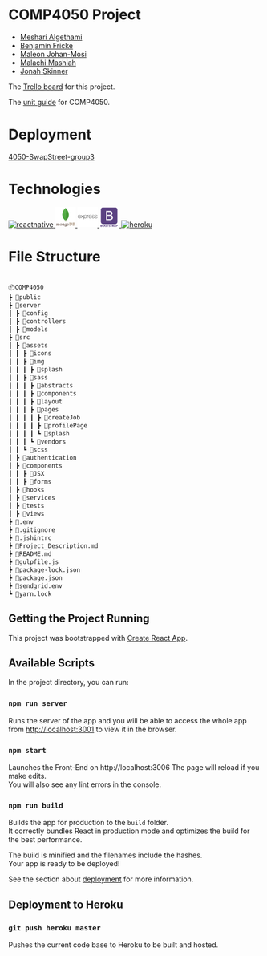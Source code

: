 
  
# COMP4050 Project
- [Meshari Algethami](https://www.linkedin.com/in/meshari-algethami-6076671b3/)
- [Benjamin Fricke](https://www.linkedin.com/in/ben-fricke/)
- [Maleon Johan-Mosi](https://www.linkedin.com/in/leon-jm/)
- [Malachi Mashiah](https://www.linkedin.com/in/malachi-mashiah/)
- [Jonah Skinner](https://www.linkedin.com/in/jonah-skinner/)

The [Trello board](https://trello.com/b/40TmiuF2/4050-project) for this project.

The [unit guide](https://unitguides.mq.edu.au/unit_offerings/129584/unit_guide) for COMP4050.

# Deployment
[4050-SwapStreet-group3](https://infinite-refuge-32502.herokuapp.com/)

# Technologies

<p align="left"> 
    <p>   <a href="https://reactnative.dev/" target="_blank"> <img src="https://reactnative.dev/img/header_logo.svg" alt="reactnative" width="40" height="40" /> </a>
      <a href="https://www.mongodb.com/" target="_blank"> <img src="https://raw.githubusercontent.com/devicons/devicon/master/icons/mongodb/mongodb-original-wordmark.svg" alt="mongodb" width="40" height="40" />
 <a href="https://expressjs.com" target="_blank"> <img src="https://raw.githubusercontent.com/devicons/devicon/master/icons/express/express-original-wordmark.svg" alt="express" width="40" height="40" /> </a>
  <a href="https://getbootstrap.com" target="_blank"> <img src="https://raw.githubusercontent.com/devicons/devicon/master/icons/bootstrap/bootstrap-plain-wordmark.svg" alt="bootstrap" width="40" height="40" /> </a> <a href="https://heroku.com" target="_blank"> <img src="https://www.vectorlogo.zone/logos/heroku/heroku-icon.svg" alt="heroku" width="40" height="40" /> </a>
</p>
    
# File Structure
  ```

📦COMP4050
 ┣ 📂public
 ┣ 📂server
 ┃ ┣ 📂config
 ┃ ┣ 📂controllers
 ┃ ┣ 📂models
 ┣ 📂src
 ┃ ┣ 📂assets
 ┃ ┃ ┣ 📂icons
 ┃ ┃ ┣ 📂img
 ┃ ┃ ┃ ┣ 📂splash
 ┃ ┃ ┣ 📂sass
 ┃ ┃ ┃ ┣ 📂abstracts
 ┃ ┃ ┃ ┣ 📂components
 ┃ ┃ ┃ ┣ 📂layout
 ┃ ┃ ┃ ┣ 📂pages
 ┃ ┃ ┃ ┃ ┣ 📂createJob
 ┃ ┃ ┃ ┃ ┣ 📂profilePage
 ┃ ┃ ┃ ┃ ┗ 📂splash
 ┃ ┃ ┃ ┗ 📂vendors
 ┃ ┃ ┗ 📂scss
 ┃ ┣ 📂authentication
 ┃ ┣ 📂components
 ┃ ┃ ┣ 📂JSX
 ┃ ┃ ┣ 📂forms
 ┃ ┣ 📂hooks
 ┃ ┣ 📂services
 ┃ ┣ 📂tests
 ┃ ┣ 📂views
 ┣ 📜.env
 ┣ 📜.gitignore
 ┣ 📜.jshintrc
 ┣ 📜Project_Description.md
 ┣ 📜README.md
 ┣ 📜gulpfile.js
 ┣ 📜package-lock.json
 ┣ 📜package.json
 ┣ 📜sendgrid.env
 ┗ 📜yarn.lock
 ``` 
## Getting the Project Running

This project was bootstrapped with [Create React App](https://github.com/facebook/create-react-app).

## Available Scripts

In the project directory, you can run:

### `npm run server`

Runs the server of the app and you will be able to access the whole app from 
[http://localhost:3001](http://localhost:3001) to view it in the browser.



### `npm start`

Launches the Front-End on http://localhost:3006
The page will reload if you make edits.\
You will also see any lint errors in the console.

### `npm run build`

Builds the app for production to the `build` folder.\
It correctly bundles React in production mode and optimizes the build for the best performance.

The build is minified and the filenames include the hashes.\
Your app is ready to be deployed!

See the section about [deployment](https://facebook.github.io/create-react-app/docs/deployment) for more information.

## Deployment to Heroku 

### `git push heroku master`

Pushes the current code base to Heroku to be built and hosted. 
